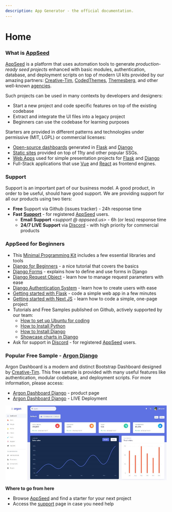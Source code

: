```yaml
---
description: App Generator - the official documentation.
---
```


# Home

### What is [AppSeed](https://appseed.us/)

[AppSeed](https://appseed.us/) is a platform that uses automation tools to generate _production-ready seed projects_ enhanced with basic modules, authentication, database, and deployment scripts on top of modern UI kits provided by our amazing partners: [Creative-Tim](https://appseed.us/agency/creative-tim), [CodedThemes](https://appseed.us/agency/codedthemes), [Themesberg](https://appseed.us/agency/themesberg), and other well-known [agencies](https://appseed.us/agency).

Such projects can be used in many contexts by developers and designers:

* Start a new project and code specific features on top of the existing codebase
* Extract and integrate the UI files into a legacy project
* Beginners can use the codebase for learning purposes 

Starters are provided in different patterns and technologies under permissive \(MIT, LGPL\) or commercial licenses:

* [Open-source dashboards](https://appseed.us/admin-dashboards/open-source) generated in [Flask](https://appseed.us/admin-dashboards/flask) and [Django](https://appseed.us/admin-dashboards/django)
* [Static sites](https://appseed.us/static-site) provided on top of 11ty and other popular SSGs. 
* [Web Apps](https://appseed.us/django) used for simple presentation projects for [Flask](https://appseed.us/apps/flask-apps) and [Django](https://appseed.us/django) 
* Full-Stack applications that use [Vue](https://appseed.us/apps/vuejs) and [React](https://appseed.us/apps/react) as frontend engines.  



### Support

Support is an important part of our business model. A good product, in order to be useful, should have good support. We are providing support for all our products using two tiers:

* **Free** Support via Github \(issues tracker\) - 24h response time
* **Fast** [**Support**](https://appseed.us/support) -  for registered [AppSeed](https://appseed.us/) users.
  * **Email Support** &lt;_support @ appseed.us&gt;_  - 6h \(or less\) response time
  * **24/7 LIVE Support** via [Discord](https://discord.com/invite/fZC6hup) - with high priority for commercial products 



### AppSeed for Beginners

* This [Minimal Programming Kit](content/tutorials/minimal-programming-kit.md) includes a few essential libraries and tools
* [Django for Beginners](content/tutorials/django-for-beginners.md) - a nice tutorial that covers the basics
* [Django Forms](content/tutorials/django-forms.md) - explains how to define and use forms in Django
* [Django Request Object](content/tutorials/django-request-object.md) - learn how to manage request parameters with ease
* [Django Authentication System](content/tutorials/django-authentication-system.md) - learn how to create users with ease
* [Getting started with Flask](content/getting-started-with/flask.md) - code a simple web app in a few minutes
* [Getting started with Next JS](content/getting-started-with/next-js.md) - learn how to code a simple, one-page project   
* Tutorials and Free Samples published on Github, actively supported by our team:
  * [How to set up Ubuntu for coding](content/how-to/setup-ubuntu-for-development.md)
  * [How to Install Python](content/how-to/install-python.md)
  * [How to Install Django](content/tutorials/django-how-to-install.md)
  * [Showcase charts in Django](samples/django/django-sales-charts.md)  
* Ask for support in [Discord](https://discord.gg/fZC6hup) - for registered [AppSeed](https://appseed.us/) users.



### Popular Free Sample - [Argon Django](https://appseed.us/admin-dashboards/django-dashboard-argon)

Argon Dashboard is a modern and distinct Bootstrap Dashboard designed by [Creative-Tim](content/partners/creative-tim.md). This free sample is provided with many useful features like authentication, modular codebase, and deployment scripts. For more information, please access: 

* [Argon Dashboard Django](https://appseed.us/admin-dashboards/django-dashboard-argon) - product page
* [Argon Dashboard Django](https://django-argon-dashboard.appseed-srv1.com/) - LIVE Deployment

![Django Argon - Open-source Django Starter.](.gitbook/assets/docs-argon-dashboard-screen.jpg)

**Where to go from here**

* Browse [AppSeed](https://appseed.us/) and find a starter for your next project
* Access the [support](https://appseed.us/support) page in case you need help 


